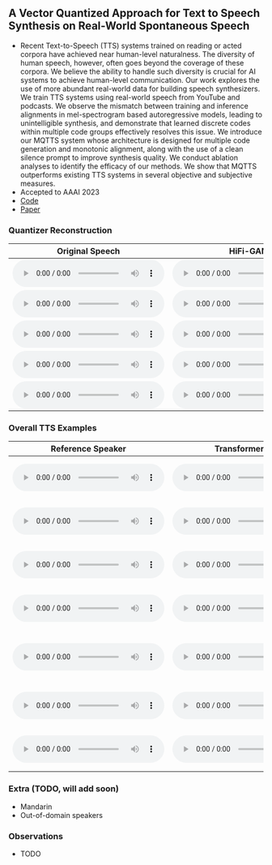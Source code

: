 ## A Vector Quantized Approach for Text to Speech Synthesis on Real-World Spontaneous Speech 

 - Recent Text-to-Speech (TTS) systems trained on reading or acted corpora have achieved near human-level naturalness. The diversity of human speech, however, often goes beyond the coverage of these corpora. We believe the ability to handle such diversity is crucial for AI systems to achieve human-level communication. Our work explores the use of more abundant real-world data for building speech synthesizers. We train TTS systems using real-world speech from YouTube and podcasts. We observe the mismatch between training and inference alignments in mel-spectrogram based autoregressive models, leading to unintelligible synthesis, and demonstrate that learned discrete codes within multiple code groups effectively resolves this issue. We introduce our MQTTS system whose architecture is designed for multiple code generation and monotonic alignment, along with the use of a clean silence prompt to improve synthesis quality. We conduct ablation analyses to identify the efficacy of our methods. We show that MQTTS outperforms existing TTS systems in several objective and subjective measures.
 - Accepted to AAAI 2023
 - [Code](https://github.com/b04901014/MQTTS)
 - [Paper](...)

### Quantizer Reconstruction

|Original Speech|HiFi-GAN|Quantizer (1024 codes, 1 codebook)|Quantizer (65536 codes, 1 codebook)|Quantizer (160 codes, 4 codebook)|Quantizer (160 codes, 4 codebook)|
|---------------|--------|----------------------------------|-----------------------------------|---------------------------------|---------------------------------|
|<audio src="samples/quantizer/gt/id10270-5sJomL_D0_g-00001.wav" type="audio/wav" controls preload></audio>|<audio src="samples/quantizer/mels/id10270-5sJomL_D0_g-00001.wav" type="audio/wav" controls preload></audio>|<audio src="samples/quantizer/1024_single_code/id10270-5sJomL_D0_g-00001.wav" type="audio/wav" controls preload></audio>|<audio src="samples/quantizer/65536_single_code/id10270-5sJomL_D0_g-00001.wav" type="audio/wav" controls preload></audio>|<audio src="samples/quantizer/160_4_code/id10270-5sJomL_D0_g-00001.wav" type="audio/wav" controls preload></audio>|<audio src="samples/quantizer/160_8_code/id10270-5sJomL_D0_g-00001.wav" type="audio/wav" controls preload></audio>|
|<audio src="samples/quantizer/gt/id10285-m-uILToQ9ss-00011.wav" type="audio/wav" controls preload></audio>|<audio src="samples/quantizer/mels/id10285-m-uILToQ9ss-00011.wav" type="audio/wav" controls preload></audio>|<audio src="samples/quantizer/1024_single_code/id10285-m-uILToQ9ss-00011.wav" type="audio/wav" controls preload></audio>|<audio src="samples/quantizer/65536_single_code/id10285-m-uILToQ9ss-00011.wav" type="audio/wav" controls preload></audio>|<audio src="samples/quantizer/160_4_code/id10285-m-uILToQ9ss-00011.wav" type="audio/wav" controls preload></audio>|<audio src="samples/quantizer/160_8_code/id10285-m-uILToQ9ss-00011.wav" type="audio/wav" controls preload></audio>|
|<audio src="samples/quantizer/gt/id10292-v6MWr5UAZ94-00002.wav" type="audio/wav" controls preload></audio>|<audio src="samples/quantizer/mels/id10292-v6MWr5UAZ94-00002.wav" type="audio/wav" controls preload></audio>|<audio src="samples/quantizer/1024_single_code/id10292-v6MWr5UAZ94-00002.wav" type="audio/wav" controls preload></audio>|<audio src="samples/quantizer/65536_single_code/id10292-v6MWr5UAZ94-00002.wav" type="audio/wav" controls preload></audio>|<audio src="samples/quantizer/160_4_code/id10292-v6MWr5UAZ94-00002.wav" type="audio/wav" controls preload></audio>|<audio src="samples/quantizer/160_8_code/id10292-v6MWr5UAZ94-00002.wav" type="audio/wav" controls preload></audio>|
|<audio src="samples/quantizer/gt/id10302-2Er-cV85fc4-00020.wav" type="audio/wav" controls preload></audio>|<audio src="samples/quantizer/mels/id10302-2Er-cV85fc4-00020.wav" type="audio/wav" controls preload></audio>|<audio src="samples/quantizer/1024_single_code/id10302-2Er-cV85fc4-00020.wav" type="audio/wav" controls preload></audio>|<audio src="samples/quantizer/65536_single_code/id10302-2Er-cV85fc4-00020.wav" type="audio/wav" controls preload></audio>|<audio src="samples/quantizer/160_4_code/id10302-2Er-cV85fc4-00020.wav" type="audio/wav" controls preload></audio>|<audio src="samples/quantizer/160_8_code/id10302-2Er-cV85fc4-00020.wav" type="audio/wav" controls preload></audio>|
|<audio src="samples/quantizer/gt/id10306-4E-dEOQQsvo-00004.wav" type="audio/wav" controls preload></audio>|<audio src="samples/quantizer/mels/id10306-4E-dEOQQsvo-00004.wav" type="audio/wav" controls preload></audio>|<audio src="samples/quantizer/1024_single_code/id10306-4E-dEOQQsvo-00004.wav" type="audio/wav" controls preload></audio>|<audio src="samples/quantizer/65536_single_code/id10306-4E-dEOQQsvo-00004.wav" type="audio/wav" controls preload></audio>|<audio src="samples/quantizer/160_4_code/id10306-4E-dEOQQsvo-00004.wav" type="audio/wav" controls preload></audio>|<audio src="samples/quantizer/160_8_code/id10306-4E-dEOQQsvo-00004.wav" type="audio/wav" controls preload></audio>|

### Overall TTS Examples

|Reference Speaker|Transformer TTS|VITS (40M)|VITS (100M)|MQTTS (40M)|MQTTS (100M)|MQTTS (200M)|<div style="width:300px">Text</div>|
|-----------------|---------------|----------|-----------|-----------|------------|------------|--------------------------------------|
|<audio src="samples/speaker_reference_audio/id10309.wav" type="audio/wav" controls preload></audio>|<audio src="samples/TransformerTTS/sentence-6-1.wav" type="audio/wav" controls preload></audio>|<audio src="samples/VITS-40M/sentence-6-1.wav" type="audio/wav" controls preload></audio>|<audio src="samples/VITS-100M/sentence-6-1.wav" type="audio/wav" controls preload></audio>|<audio src="samples/VQTTS-40M/sentence-6-1.wav" type="audio/wav" controls preload></audio>|<audio src="samples/VQTTS-100M/sentence-6-1.wav" type="audio/wav" controls preload></audio>|<audio src="samples/VQTTS-200M/sentence-6-1.wav" type="audio/wav" controls preload></audio>|in two thousand and eighteen there was so much um expectation on messi can he take them to the final and win it this time .|
|<audio src="samples/speaker_reference_audio/id10293.wav" type="audio/wav" controls preload></audio>|<audio src="samples/TransformerTTS/sentence-38-1.wav" type="audio/wav" controls preload></audio>|<audio src="samples/VITS-40M/sentence-38-1.wav" type="audio/wav" controls preload></audio>|<audio src="samples/VITS-100M/sentence-38-1.wav" type="audio/wav" controls preload></audio>|<audio src="samples/VQTTS-40M/sentence-38-1.wav" type="audio/wav" controls preload></audio>|<audio src="samples/VQTTS-100M/sentence-38-1.wav" type="audio/wav" controls preload></audio>|<audio src="samples/VQTTS-200M/sentence-38-1.wav" type="audio/wav" controls preload></audio>|maybe don't have enough room in front of the truck to ah get the truck out where you need it to to get you straight .|
|<audio src="samples/speaker_reference_audio/id10290.wav" type="audio/wav" controls preload></audio>|<audio src="samples/TransformerTTS/sentence-37-1.wav" type="audio/wav" controls preload></audio>|<audio src="samples/VITS-40M/sentence-37-1.wav" type="audio/wav" controls preload></audio>|<audio src="samples/VITS-100M/sentence-37-1.wav" type="audio/wav" controls preload></audio>|<audio src="samples/VQTTS-40M/sentence-37-1.wav" type="audio/wav" controls preload></audio>|<audio src="samples/VQTTS-100M/sentence-37-1.wav" type="audio/wav" controls preload></audio>|<audio src="samples/VQTTS-200M/sentence-37-1.wav" type="audio/wav" controls preload></audio>|so same as with an apple watch series two or newer , you can take this ah with you when you're swimming or even snorkeling , yes up to fifty meters .|
|<audio src="samples/speaker_reference_audio/id10281.wav" type="audio/wav" controls preload></audio>|<audio src="samples/TransformerTTS/sentence-35-1.wav" type="audio/wav" controls preload></audio>|<audio src="samples/VITS-40M/sentence-35-1.wav" type="audio/wav" controls preload></audio>|<audio src="samples/VITS-100M/sentence-35-1.wav" type="audio/wav" controls preload></audio>|<audio src="samples/VQTTS-40M/sentence-35-1.wav" type="audio/wav" controls preload></audio>|<audio src="samples/VQTTS-100M/sentence-35-1.wav" type="audio/wav" controls preload></audio>|<audio src="samples/VQTTS-200M/sentence-35-1.wav" type="audio/wav" controls preload></audio>|yeah so ah all of the a i conferences are open to anyone who is capable of ah you know make you know paying for the trip and the the ticket .|
|<audio src="samples/speaker_reference_audio/id10307.wav" type="audio/wav" controls preload></audio>|<audio src="samples/TransformerTTS/sentence-25-1.wav" type="audio/wav" controls preload></audio>|<audio src="samples/VITS-40M/sentence-25-1.wav" type="audio/wav" controls preload></audio>|<audio src="samples/VITS-100M/sentence-25-1.wav" type="audio/wav" controls preload></audio>|<audio src="samples/VQTTS-40M/sentence-25-1.wav" type="audio/wav" controls preload></audio>|<audio src="samples/VQTTS-100M/sentence-25-1.wav" type="audio/wav" controls preload></audio>|<audio src="samples/VQTTS-200M/sentence-25-1.wav" type="audio/wav" controls preload></audio>|but one that stands out to me was , ah , concluding the , ah , montreal protocol , ah , as a treaty that dealt with a extraordinarily significant environmental issue .|
|<audio src="samples/speaker_reference_audio/id10285.wav" type="audio/wav" controls preload></audio>|<audio src="samples/TransformerTTS/sentence-36-1.wav" type="audio/wav" controls preload></audio>|<audio src="samples/VITS-40M/sentence-36-1.wav" type="audio/wav" controls preload></audio>|<audio src="samples/VITS-100M/sentence-36-1.wav" type="audio/wav" controls preload></audio>|<audio src="samples/VQTTS-40M/sentence-36-1.wav" type="audio/wav" controls preload></audio>|<audio src="samples/VQTTS-100M/sentence-36-1.wav" type="audio/wav" controls preload></audio>|<audio src="samples/VQTTS-200M/sentence-36-1.wav" type="audio/wav" controls preload></audio>|my guitar we just wanted to give a very timeless feeling with this ah album cover when i'm in my real life i'm basically always very unsophisticated .|
|<audio src="samples/speaker_reference_audio/id10295.wav" type="audio/wav" controls preload></audio>|<audio src="samples/TransformerTTS/sentence-22-1.wav" type="audio/wav" controls preload></audio>|<audio src="samples/VITS-40M/sentence-22-1.wav" type="audio/wav" controls preload></audio>|<audio src="samples/VITS-100M/sentence-22-1.wav" type="audio/wav" controls preload></audio>|<audio src="samples/VQTTS-40M/sentence-22-1.wav" type="audio/wav" controls preload></audio>|<audio src="samples/VQTTS-100M/sentence-22-1.wav" type="audio/wav" controls preload></audio>|<audio src="samples/VQTTS-200M/sentence-22-1.wav" type="audio/wav" controls preload></audio>|i think it was very well planned very well executed and ah to solve those big bombs in this closed circle around and on the ship .|

### Extra (TODO, will add soon)
 - Mandarin
 - Out-of-domain speakers

### Observations
 - TODO
